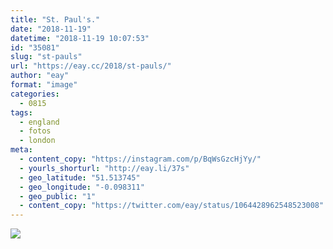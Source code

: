 ```yaml
---
title: "St. Paul's."
date: "2018-11-19"
datetime: "2018-11-19 10:07:53"
id: "35081"
slug: "st-pauls"
url: "https://eay.cc/2018/st-pauls/"
author: "eay"
format: "image"
categories:
  - 0815
tags:
  - england
  - fotos
  - london
meta:
  - content_copy: "https://instagram.com/p/BqWsGzcHjYy/"
  - yourls_shorturl: "http://eay.li/37s"
  - geo_latitude: "51.513745"
  - geo_longitude: "-0.098311"
  - geo_public: "1"
  - content_copy: "https://twitter.com/eay/status/1064428962548523008"
---
```


![](https://eay.cc/uploads/2018/st-pauls.jpeg)
